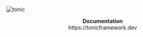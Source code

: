 ![tonic](https://raw.githubusercontent.com/heapwolf/tonic/master/readme-tonic.png)

<p align="center">
  <b>Documentation</b>
  <br/>
  https://tonicframework.dev
</p>
<br/>
<br/>
